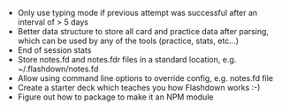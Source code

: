 - Only use typing mode if previous attempt was successful after an interval of > 5 days
- Better data structure to store all card and practice data after parsing, which can be used by any of the tools (practice, stats, etc...)
- End of session stats
- Store notes.fd and notes.fdr files in a standard location, e.g. ~/.flashdown/notes.fd
- Allow using command line options to override config, e.g. notes.fd file
- Create a starter deck which teaches you how Flashdown works :-)
- Figure out how to package to make it an NPM module
